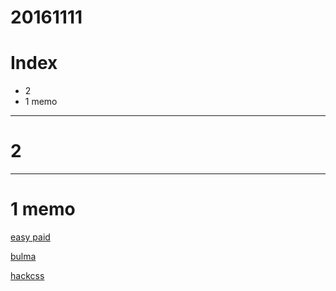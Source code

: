 # 20161111

# Index

- 2 
- 1 memo


----------------------------------
# 2 



----------------------------------
# 1 memo

[easy paid](https://paidy.com/developer/browser)



[bulma](http://bulma.io/)

[hackcss](http://hackcss.com/)
